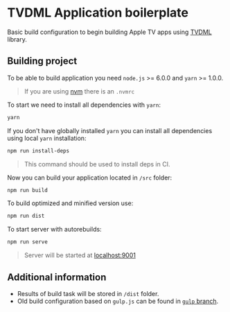 # TVDML Application boilerplate

Basic build configuration to begin building Apple TV apps using [TVDML](https://github.com/a-ignatov-parc/tvdml) library.

## Building project

To be able to build application you need `node.js` >= 6.0.0 and `yarn` >= 1.0.0.

> If you are using [nvm](https://github.com/creationix/nvm) there is an `.nvmrc`

To start we need to install all dependencies with `yarn`:

```bash
yarn
```

If you don't have globally installed `yarn` you can install all dependencies using local `yarn` installation:

```bash
npm run install-deps
```

> This command should be used to install deps in CI.

Now you can build your application located in `/src` folder:

```bash
npm run build
```

To build optimized and minified version use:

```bash
npm run dist
```

To start server with autorebuilds:

```bash
npm run serve
```

> Server will be started at [localhost:9001](http://localhost:9001/)

## Additional information

- Results of build task will be stored in `/dist` folder.
- Old build configuration based on `gulp.js` can be found in [`gulp` branch](https://github.com/a-ignatov-parc/tvdml-app-boilerplate/tree/gulp).
